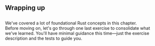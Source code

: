 ## Wrapping up
##

We've covered a lot of foundational Rust concepts in this chapter.\
Before moving on, let's go through one last exercise to consolidate what we've learned.
You'll have minimal guidance this time—just the exercise description and the tests to guide you.
